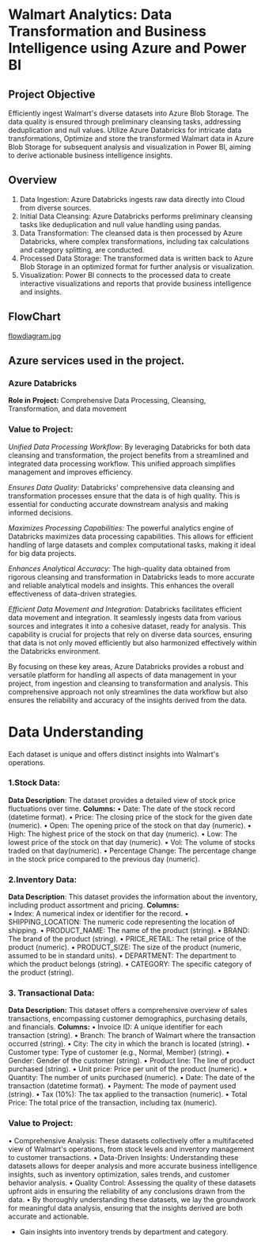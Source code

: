 # Walmart Analytics:  Data Transformation and Business Intelligence using Azure and Power BI 

## Project Objective

Efficiently ingest Walmart's diverse datasets into Azure Blob Storage. The data quality is ensured through preliminary cleansing tasks, addressing deduplication and null values. Utilize Azure Databricks for intricate data transformations, Optimize and store the transformed Walmart data in Azure Blob Storage for subsequent analysis and visualization in Power BI, aiming to derive actionable business intelligence insights.
## Overview
1.	Data Ingestion: Azure Databricks ingests raw data directly into Cloud from diverse sources.
2.	Initial Data Cleansing: Azure Databricks performs preliminary cleansing tasks like deduplication and null value handling using pandas.
3.	Data Transformation: The cleansed data is then processed by Azure Databricks, where complex transformations, including tax calculations and category splitting, are conducted.
4.	Processed Data Storage: The transformed data is written back to Azure Blob Storage in an optimized format for further analysis or visualization.
5.	Visualization: Power BI connects to the processed data to create interactive visualizations and reports that provide business intelligence and insights.

## FlowChart
[flowdiagram.jpg](https://github.com/dineshfooty2911/EndToEnd-Walmart-Analytics/blob/b9498651ee004672f02cc06b9e1a24b254537f60/flowdiagram.jpg)
## Azure services used in the project.

### Azure Databricks
**Role in Project:** Comprehensive Data Processing, Cleansing, Transformation, and data movement
### Value to Project:
*Unified Data Processing Workflow*: By leveraging Databricks for both data cleansing and transformation, the project benefits from a streamlined and integrated data processing workflow. This unified approach simplifies management and improves efficiency.

*Ensures Data Quality:* Databricks' comprehensive data cleansing and transformation processes ensure that the data is of high quality. This is essential for conducting accurate downstream analysis and making informed decisions.

*Maximizes Processing Capabilities:* The powerful analytics engine of Databricks maximizes data processing capabilities. This allows for efficient handling of large datasets and complex computational tasks, making it ideal for big data projects.

*Enhances Analytical Accuracy:* The high-quality data obtained from rigorous cleansing and transformation in Databricks leads to more accurate and reliable analytical models and insights. This enhances the overall effectiveness of data-driven strategies.

*Efficient Data Movement and Integration:* Databricks facilitates efficient data movement and integration. It seamlessly ingests data from various sources and integrates it into a cohesive dataset, ready for analysis. This capability is crucial for projects that rely on diverse data sources, ensuring that data is not only moved efficiently but also harmonized effectively within the Databricks environment.

By focusing on these key areas, Azure Databricks provides a robust and versatile platform for handling all aspects of data management in your project, from ingestion and cleansing to transformation and analysis. This comprehensive approach not only streamlines the data workflow but also ensures the reliability and accuracy of the insights derived from the data.


 # Data Understanding
Each dataset is unique and offers distinct insights into Walmart's operations.

### 1.Stock Data:
**Data Description**: The dataset provides a detailed view of stock price fluctuations over time.
**Columns:** 
•	Date: The date of the stock record (datetime format).
•	Price: The closing price of the stock for the given date (numeric).
•	Open: The opening price of the stock on that day (numeric).
•	High: The highest price of the stock on that day (numeric).
•	Low: The lowest price of the stock on that day (numeric).
•	Vol: The volume of stocks traded on that day(numeric).
•	Percentage Change: The percentage change in the stock price compared to the previous day (numeric).
### 2.Inventory Data: 
**Data Description**: This dataset provides the information about the inventory, including product assortment and pricing.
**Columns:**  
•	Index: A numerical index or identifier for the record.
•	SHIPPING_LOCATION: The numeric code representing the location of shipping.
•	PRODUCT_NAME: The name of the product (string).
•	BRAND: The brand of the product (string).
•	PRICE_RETAIL: The retail price of the product (numeric).
•	PRODUCT_SIZE: The size of the product (numeric, assumed to be in standard units).
•	DEPARTMENT: The department to which the product belongs (string).
•	CATEGORY: The specific category of the product (string).
### 3. Transactional Data:
**Data Description:**  This dataset offers a comprehensive overview of sales transactions, encompassing customer demographics, purchasing details, and financials.
**Columns:** 
•	Invoice ID: A unique identifier for each transaction (string).
•	Branch: The branch of Walmart where the transaction occurred (string).
•	City: The city in which the branch is located (string).
•	Customer type: Type of customer (e.g., Normal, Member) (string).
•	Gender: Gender of the customer (string).
•	Product line: The line of product purchased (string).
•	Unit price: Price per unit of the product (numeric).
•	Quantity: The number of units purchased (numeric).
•	Date: The date of the transaction (datetime format).
•	Payment: The mode of payment used (string).
•	Tax (10%): The tax applied to the transaction (numeric).
•	Total Price: The total price of the transaction, including tax (numeric).
### Value to Project:
•	Comprehensive Analysis: These datasets collectively offer a multifaceted view of Walmart's operations, from stock levels and inventory management to customer transactions.
•	Data-Driven Insights: Understanding these datasets allows for deeper analysis and more accurate business intelligence insights, such as inventory optimization, sales trends, and customer behavior analysis.
•	Quality Control: Assessing the quality of these datasets upfront aids in ensuring the reliability of any conclusions drawn from the data.
•	By thoroughly understanding these datasets, we lay the groundwork for meaningful data analysis, ensuring that the insights derived are both accurate and actionable.

- Gain insights into inventory trends by department and category.
